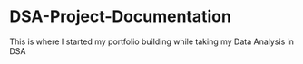 # DSA-Project-Documentation
This is where I started my portfolio building while taking my Data Analysis in DSA
